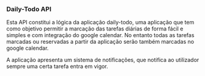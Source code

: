 ### Daily-Todo API

Esta API constitui a lógica da aplicação daily-todo, uma aplicação que tem como objetivo permitir a marcação das tarefas diárias de forma fácil e simples e com integração do google calendar. No entanto todas as tarefas marcadas ou reservadas a partir da aplicação serão também marcadas no google calendar.

A aplicação apresenta um sistema de notificações, que notifica ao utilizador sempre uma certa tarefa entra em vigor.